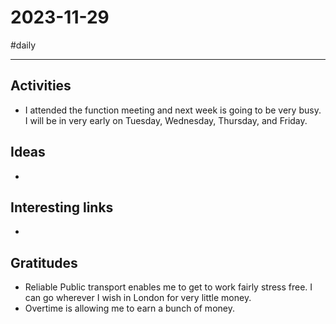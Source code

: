 # 2023-11-29

#daily

---

## Activities

- I attended the function meeting and next week is going to be very busy. I will be in very early on Tuesday, Wednesday, Thursday, and Friday. 

## Ideas

- 

## Interesting links

- 

## Gratitudes

- Reliable Public transport enables me to get to work fairly stress free. I can go wherever I wish in London for very little money. 
- Overtime is allowing me to earn a bunch of money. 